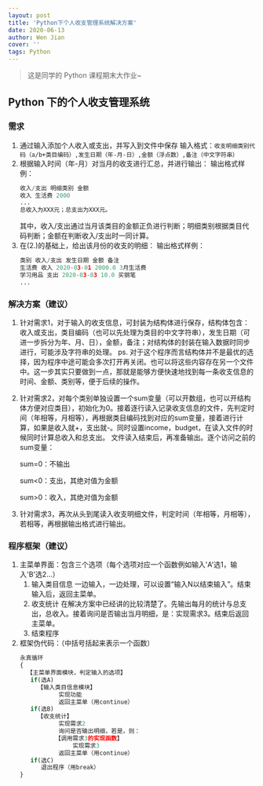 ```yaml
---
layout: post
title: 'Python下个人收支管理系统解决方案'
date: 2020-06-13
author: Wen Jian
cover: ''
tags: Python
---
```


> 这是同学的 Python 课程期末大作业~

## Python 下的个人收支管理系统

### 需求

1. 通过输入添加个人收入或支出，并写入到文件中保存
   输入格式：`收支明细类别代码（a/b+类目编码）,发生日期（年-月-日）,金额（浮点数）,备注（中文字符串）`
2. 根据输入时间（年-月）对当月的收支进行汇总，并进行输出：
   输出格式样例：
   ``` python
   收入/支出 明细类别 金额
   收入 生活费 2000
   ...
   总收入为XXX元；总支出为XXX元。
   ```
   其中，收入/支出通过当月该类目的金额正负进行判断；明细类别根据类目代码判断；金额在判断收入/支出时一同计算。
3. 在(2.)的基础上，给出该月份的收支的明细：
   输出格式样例：
   ``` python
   类别 收⼊/⽀出 发⽣⽇期 ⾦额 备注
   ⽣活费 收⼊ 2020-03-01 2000.0 3⽉⽣活费
   学习⽤品 ⽀出 2020-03-03 10.0 买钢笔
   ...
   ```

### 解决方案（建议）

1. 针对需求1，对于输入的收支信息，可封装为结构体进行保存，结构体包含：收入或支出，类目编码（也可以先处理为类目的中文字符串），发生日期（可进一步拆分为年、月、日），金额，备注；对结构体的封装在输入数据时同步进行，可能涉及字符串的处理。
   ps. 对于这个程序而言结构体并不是最优的选择，因为程序中途可能会多次打开再关闭。也可以将这些内容存在另一个文件中。这一步其实只要做到一点，那就是能够方便快速地找到每一条收支信息的时间、金额、类别等，便于后续的操作。
2. 针对需求2，对每个类别单独设置一个sum变量（可以开数组，也可以开结构体方便对应类目），初始化为0。接着逐行读入记录收支信息的文件，先判定时间（年相等，月相等），再根据类目编码找到对应的sum变量，接着进行计算，如果是收入就+，支出就-。同时设置income，budget，在读入文件的时候同时计算总收入和总支出。
   文件读入结束后，再准备输出。逐个访问之前的sum变量：
   
   sum=0：不输出
   
   sum<0：支出，其绝对值为金额
   
   sum>0：收入，其绝对值为金额
   
3. 针对需求3，再次从头到尾读入收支明细文件，判定时间（年相等，月相等），若相等，再根据输出格式进行输出。

### 程序框架（建议）

1. 主菜单界面：包含三个选项（每个选项对应一个函数例如输入'A'选1，输入'B'选2...）
   1. 输入类目信息
      一边输入，一边处理，可以设置“输入N以结束输入”。结束输入后，返回主菜单。
   2. 收支统计
      在解决方案中已经讲的比较清楚了。先输出每月的统计与总支出，总收入。接着询问是否输出当月明细，是：实现需求3。结束后返回主菜单。
   3. 结束程序
2. 框架伪代码：（中括号括起来表示一个函数）
   ``` python
   永真循环
   {
     【主菜单界面模块，判定输入的选项】
      if(选A)
        【输入类目信息模块】
              实现功能
              返回主菜单（用continue）
      if(选B)
        【收支统计】
              实现需求2
              询问是否输出明细，若是，则：
             【调用需求3的实现函数】
                  实现需求3
              返回主菜单（用continue）
      if(选C)
         退出程序（用break） 
   }
   ```
